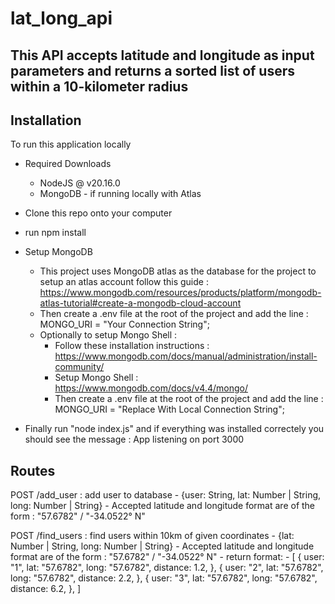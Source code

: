 # lat_long_api

## This API accepts latitude and longitude as input parameters and returns a sorted list of users within a 10-kilometer radius


## Installation

To run this application locally

- Required Downloads
    - NodeJS @ v20.16.0
    - MongoDB - if running locally with Atlas

- Clone this repo onto your computer
- run npm install
- Setup MongoDB
    - This project uses MongoDB atlas as the database for the project to setup an atlas account follow this guide : https://www.mongodb.com/resources/products/platform/mongodb-atlas-tutorial#create-a-mongodb-cloud-account
    - Then create a .env file at the root of the project and add the line : MONGO_URI = "Your Connection String";
    - Optionally to setup Mongo Shell :
        - Follow these installation instructions : https://www.mongodb.com/docs/manual/administration/install-community/
        - Setup Mongo Shell : https://www.mongodb.com/docs/v4.4/mongo/
        - Then create a .env file at the root of the project and add the line : MONGO_URI = "Replace With Local Connection String";
- Finally run "node index.js" and if everything was installed correctely you should see the message : App listening on port 3000

## Routes

POST /add_user : add user to database 
    - {user: String, lat: Number | String, long: Number | String}
    - Accepted latitude and longitude format are of the form : "57.6782" / "-34.0522° N"

POST /find_users : find users within 10km of given coordinates
    - {lat: Number | String, long: Number | String}
    - Accepted latitude and longitude format are of the form : "57.6782" / "-34.0522° N"
    - return format:
        - [
            {
              user: "1",
              lat: "57.6782",
              long: "57.6782",
              distance: 1.2,
            },
            {
              user: "2",
              lat: "57.6782",
              long: "57.6782",
              distance: 2.2,
            },
            {
              user: "3",
              lat: "57.6782",
              long: "57.6782",
              distance: 6.2,
            },
          ]





